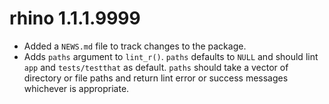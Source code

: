 # rhino 1.1.1.9999

* Added a `NEWS.md` file to track changes to the package.
* Adds `paths` argument to `lint_r()`. `paths` defaults to `NULL` and should lint `app` and `tests/testthat` as default. `paths` should take a vector of directory or file paths and return lint error or success messages whichever is appropriate. 
